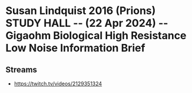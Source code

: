 # Susan Lindquist 2016 (Prions) STUDY HALL -- (22 Apr 2024) -- Gigaohm Biological High Resistance Low Noise Information Brief

## Streams
- https://twitch.tv/videos/2129351324

